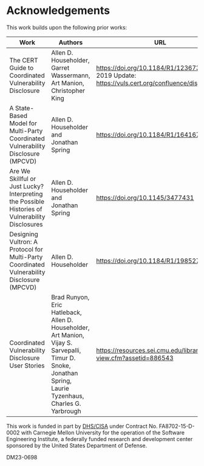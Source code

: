 # Acknowledgements

This work builds upon the following prior works:

| Work                                                                                            | Authors | URL                                                                                                       |
|-------------------------------------------------------------------------------------------------| ------- |-----------------------------------------------------------------------------------------------------------|
| The CERT Guide to Coordinated Vulnerability Disclosure                                          | Allen D. Householder, Garret Wassermann, Art Manion, Christopher King | <https://doi.org/10.1184/R1/12367340.v1><br/>2019 Update: <https://vuls.cert.org/confluence/display/CVD>  |
| A State-Based Model for Multi-Party Coordinated Vulnerability Disclosure (MPCVD)                | Allen D. Householder and Jonathan Spring | <https://doi.org/10.1184/R1/16416771>                                                                     |
| Are We Skillful or Just Lucky? Interpreting the Possible Histories of Vulnerability Disclosures | Allen D. Householder and Jonathan Spring | <https://doi.org/10.1145/3477431>                                                                         |
| Designing Vultron: A Protocol for Multi-Party Coordinated Vulnerability Disclosure (MPCVD)      | Allen D. Householder | <https://doi.org/10.1184/R1/19852798>                                                                     |
| Coordinated Vulnerability Disclosure User Stories                                               | Brad Runyon, Eric Hatleback, Allen D. Householder, Art Manion, Vijay S. Sarvepalli, Timur D. Snoke, Jonathan Spring, Laurie Tyzenhaus, Charles G. Yarbrough | <https://resources.sei.cmu.edu/library/asset-view.cfm?assetid=886543>                                     |

This work is funded in part by
[DHS/CISA](https://www.cisa.gov/) under Contract No. FA8702-15-D-0002 with Carnegie Mellon University for the operation
of the Software Engineering Institute, a federally funded research and development center sponsored by the United States
Department of Defense.


DM23-0698

